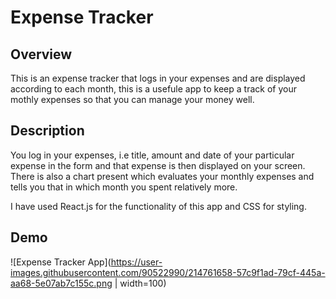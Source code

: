 # Expense Tracker
## Overview

This is an expense tracker that logs in your expenses and are displayed according to each month, this is a usefule app to keep a track of your mothly expenses so that you can manage your money well.

## Description
You log in your expenses, i.e title, amount and date of your particular expense in the form and that expense is then displayed on your screen. There is also a chart present which evaluates your monthly expenses and tells you that in which month you spent relatively more.

I have used React.js for the functionality of this app and CSS for styling.

## Demo
![Expense Tracker App](https://user-images.githubusercontent.com/90522990/214761658-57c9f1ad-79cf-445a-aa68-5e07ab7c155c.png | width=100)
